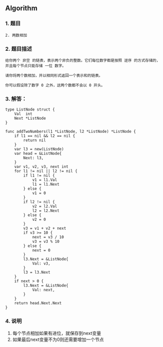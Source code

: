## Algorithm
### 1. 题目
```
2. 两数相加
```
### 2. 题目描述
```
给你两个 非空 的链表，表示两个非负的整数。它们每位数字都是按照 逆序 的方式存储的，并且每个节点只能存储 一位 数字。

请你将两个数相加，并以相同形式返回一个表示和的链表。

你可以假设除了数字 0 之外，这两个数都不会以 0 开头。
```

### 3. 解答：
```golang
type ListNode struct {
	Val  int
	Next *ListNode
}

func addTwoNumbers(l1 *ListNode, l2 *ListNode) *ListNode {
	if l1 == nil && l2 == nil {
		return nil
	}
	var l3 = new(ListNode)
	var head = &ListNode{
		Next: l3,
	}
	var v1, v2, v3, next int
	for l1 != nil || l2 != nil {
		if l1 != nil {
			v1 = l1.Val
			l1 = l1.Next
		} else {
			v1 = 0
		}
		if l2 != nil {
			v2 = l2.Val
			l2 = l2.Next
		} else {
			v2 = 0
		}
		v3 = v1 + v2 + next
		if v3 >= 10 {
			next = v3 / 10
			v3 = v3 % 10
		} else {
			next = 0
		}
		l3.Next = &ListNode{
			Val: v3,
		}
		l3 = l3.Next
	}
	if next > 0 {
		l3.Next = &ListNode{
			Val: next,
		}
	}
	return head.Next.Next
}
```
### 4. 说明
1. 每个节点相加如果有进位，就保存到next变量
2. 如果最后next变量不为0则还需要增加一个节点
